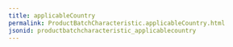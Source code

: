 ```yaml
---
title: applicableCountry
permalink: ProductBatchCharacteristic.applicableCountry.html
jsonid: productbatchcharacteristic_applicablecountry
---
```

